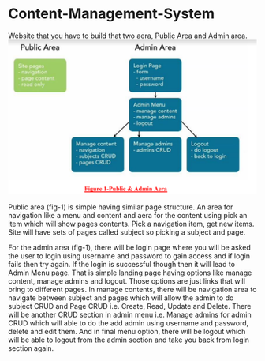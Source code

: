 # Content-Management-System
Website that you have to build that two aera, Public Area and Admin area.
![picture](CMS.PNG)

Public area (fig-1) is simple having similar page structure. An area for navigation like a menu
and content and aera for the content using pick an item which will show pages contents. Pick a
navigation item, get new items. Site will have sets of pages called subject so picking a subject
and page.

For the admin area (fig-1), there will be login page where you will be asked the user to login
using username and password to gain access and if login fails then try again. If the login is
successful though then it will lead to Admin Menu page. That is simple landing page having
options like manage content, manage admins and logout. Those options are just links that will
bring to different pages. In manage contents, there will be navigation area to navigate between
subject and pages which will allow the admin to do subject CRUD and Page CRUD i.e. Create,
Read, Update and Delete. There will be another CRUD section in admin menu i.e. Manage
admins for admin CRUD which will able to do the add admin using username and password,
delete and edit them. And in final menu option, there will be logout which will be able to logout
from the admin section and take you back from login section again.
